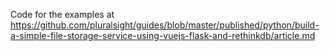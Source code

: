 Code for the examples at <https://github.com/pluralsight/guides/blob/master/published/python/build-a-simple-file-storage-service-using-vuejs-flask-and-rethinkdb/article.md>
 
